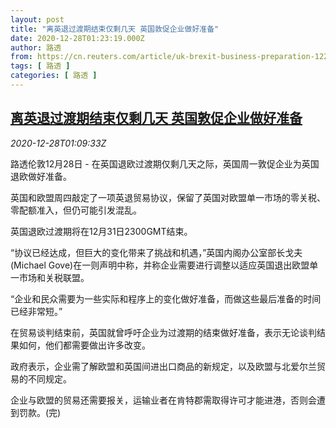 ```yaml
---
layout: post
title: "离英退过渡期结束仅剩几天 英国敦促企业做好准备"
date: 2020-12-28T01:23:19.000Z
author: 路透
from: https://cn.reuters.com/article/uk-brexit-business-preparation-1228-idCNKBS29202Q
tags: [ 路透 ]
categories: [ 路透 ]
---
```

<!--1609118599000-->
[离英退过渡期结束仅剩几天 英国敦促企业做好准备](https://cn.reuters.com/article/uk-brexit-business-preparation-1228-idCNKBS29202Q)
------

<div>
<div><i>2020-12-28T01:09:33Z</i></div><p>路透伦敦12月28日 - 在英国退欧过渡期仅剩几天之际，英国周一敦促企业为英国退欧做好准备。</p><p>英国和欧盟周四敲定了一项英退贸易协议，保留了英国对欧盟单一市场的零关税、零配额准入，但仍可能引发混乱。</p><p>英国退欧过渡期将在12月31日2300GMT结束。</p><p>“协议已经达成，但巨大的变化带来了挑战和机遇，”英国内阁办公室部长戈夫(Michael Gove)在一则声明中称，并称企业需要进行调整以适应英国退出欧盟单一市场和关税联盟。</p><p>“企业和民众需要为一些实际和程序上的变化做好准备，而做这些最后准备的时间已经非常短。”</p><p>在贸易谈判结束前，英国就曾呼吁企业为过渡期的结束做好准备，表示无论谈判结果如何，他们都需要做出许多改变。</p><p>政府表示，企业需了解欧盟和英国间进出口商品的新规定，以及欧盟与北爱尔兰贸易的不同规定。</p><p>企业与欧盟的贸易还需要报关，运输业者在肯特郡需取得许可才能进港，否则会遭到罚款。(完)</p>
</div>
